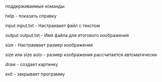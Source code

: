 поддерживаемые команды:

help - показать справку

input input.txt - Настраивает файл с текстом

output output.txt - Имя файла для итогового изображения

size <width> <height> - Настраивает размер изображения

size или size auto - размер изображения рассчитается автоматически

draw - создает картинку

exit - закрывает программу